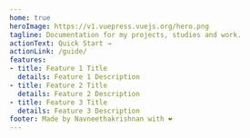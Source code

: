 ```yaml
---
home: true
heroImage: https://v1.vuepress.vuejs.org/hero.png
tagline: Documentation for my projects, studies and work.
actionText: Quick Start →
actionLink: /guide/
features:
- title: Feature 1 Title
  details: Feature 1 Description
- title: Feature 2 Title
  details: Feature 2 Description
- title: Feature 3 Title
  details: Feature 3 Description
footer: Made by Navneethakrishnan with ❤️
---
```

